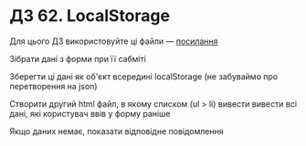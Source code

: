 # ДЗ 62. LocalStorage
Для цього ДЗ використовуйте ці файли — [посилання](https://github.com/junjun-it-courses/js_course_3_hw_40)

Зібрати дані з форми при її сабміті

Зберегти ці дані як об'єкт всередині localStorage (не забуваймо про перетворення на json)

Створити другий html файл, в якому списком (ul > li) вивести вивести всі дані, які користувач ввів у форму раніше

Якщо даних немає, показати відповідне повідомлення

